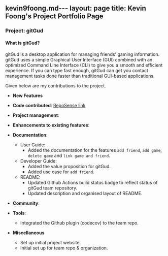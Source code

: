 kevin9foong.md---
layout: page
title: Kevin Foong's Project Portfolio Page
---

### Project: gitGud

#### What is gitGud?

gitGud is a desktop application for managing friends' gaming information. gitGud uses a simple Graphical User Interface
(GUI) combined with an optimized Command Line Interface (CLI) to give you a smooth and efficient experience. If you can
type fast enough, gitGud can get you contact management tasks done faster than traditional GUI-based applications.

Given below are my contributions to the project.

* **New Features**

* **Code contributed**: [RepoSense link](https://nus-cs2103-ay2122s1.github.io/tp-dashboard/?search=kevin9foong&sort=groupTitle&sortWithin=title&since=2021-09-17&timeframe=commit&mergegroup=&groupSelect=groupByRepos&breakdown=false)

* **Project management**:

* **Enhancements to existing features**:

* **Documentation**:
  * User Guide:
    * Added the documentation for the features `add friend`, `add game`, `delete game` and `link game and friend`.
  * Developer Guide:
    * Added the value proposition for gitGud.
    * Added use case for `add friend`.
  * README:
    * Updated Github Actions build status badge to reflect status of gitGud team repository.
    * Updated description and organised layout of README.

* **Community**:

* **Tools**:
  * Integrated the Github plugin (codecov) to the team repo.

* **Miscellaneous**
  * Set up initial project website.
  * Initial set up for team repo & organization.
